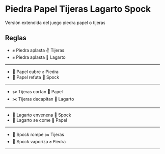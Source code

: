# Piedra Papel Tijeras Lagarto Spock
Versión extendida del juego piedra papel o tijeras

## Reglas

* ✊ Piedra aplasta ✌️ Tijeras  
* ✊ Piedra aplasta 🦎 Lagarto  
---
* 📄 Papel cubre ✊ Piedra  
* 📄 Papel refuta 🖖 Spock  
---
* ✂️ Tijeras cortan 📄 Papel  
* ✂️ Tijeras decapitan 🦎 Lagarto  
---
* 🦎 Lagarto envenena 🖖 Spock  
* 🦎 Lagarto se come 📄 Papel  
---
* 🖖 Spock rompe ✂️ Tijeras  
* 🖖 Spock vaporiza ✊ Piedra
---
